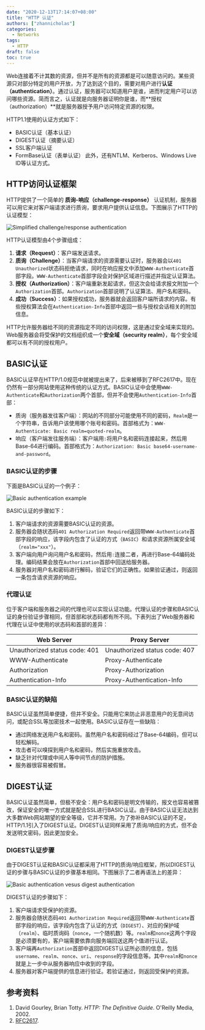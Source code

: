 ```yaml
---
date: "2020-12-13T17:14:07+08:00"
title: "HTTP 认证"
authors: ["zhannicholas"]
categories:
  - Networks
tags:
  - HTTP
draft: false
toc: true
---
```


Web连接着不计其数的资源，但并不是所有的资源都是可以随意访问的。某些资源只对部分特定的用户开放，为了达到这个目的，需要对用户进行**认证（authentication）**。通过认证，服务器可以知道用户是谁，进而判定用户可以访问哪些资源。简而言之，认证就是向服务器证明你是谁，而**授权（authorization）**就是服务器授予用户访问特定资源的权限。

HTTP1.1使用的认证方式如下：
* BASIC认证（基本认证）
* DIGEST认证（摘要认证）
* SSL客户端认证
* FormBase认证（表单认证）
此外，还有NTLM、Kerberos、Windows Live ID等认证方式。

## HTTP访问认证框架
HTTP提供了一个简单的 **质询-响应（challenge-response）** 认证机制，服务器可以用它来对客户端请求进行质询，要求用户提供认证信息。下图展示了HTTP的认证模型：

![Simplified challenge/response authentication](/images/computer_networks/http/simplified-challenge-response-authentication.png)

HTTP认证模型由4个步骤组成：
1. **请求（Request）**：客户端发送请求。
2. **质询（Challenge）**：当客户端请求的资源需要认证时，服务器会以`401 Unauthorized`状态码拒绝请求，同时在响应报文中添加`WWW-Authenticate`首部字段。`WWW-Authenticate`首部字段会对保护区域进行描述并指定认证算法。
3. **授权（Authorization）**：客户端重新发起请求，但这次会给请求报文附加一个`Authorization`首部。`Authorization`首部说明了认证算法、用户名和密码。
4. **成功（Success）**：如果授权成功，服务器就会返回客户端所请求的内容。有些授权算法会在`Authentication-Info`首部中返回一些与授权会话相关的附加信息。

HTTP允许服务器给不同的资源指定不同的访问权限，这是通过安全域来实现的。Web服务器会将受保护的文档组织成一个**安全域（security realm）**，每个安全域都可以有不同的授权用户。

## BASIC认证
BASIC认证早在HTTP/1.0规范中就被提出来了，后来被移到了RFC2617中。现在仍然有一部分网站使用这种传统的认证方式。BASIC认证中会使用`WWW-Authenticate`和`Authorization`两个首部，但并不会使用`Authentication-Info`首部：
* 质询（服务器发往客户端）：网站的不同部分可能使用不同的密码，`Realm`是一个字符串，告诉用户该使用哪个账号和密码。首部格式为：`WWW-Authenticate: Basic realm=quoted-realm`。
* 响应（客户端发往服务端）：客户端用`:`将用户名和密码连接起来，然后用Base-64进行编码。首部格式为：`Authorization: Basic base64-username-and-password`。

### BASIC认证的步骤
下面是BASIC认证的一个例子：

![Basic authentication example](/images/computer_networks/http/basic-authentication-example.png)

BASIC认证的步骤如下：
1. 客户端请求的资源需要BASIC认证的资源。
2. 服务器会随状态码`401 Authorization Required`返回带`WWW-Authenticate`首部字段的响应，该字段内包含了认证的方式（`BASIC`）和请求资源所属安全域（`realm="xxx"`）。
3. 客户端向用户询问用户名和密码，然后用`:`连接二者，再进行Base-64编码处理。编码结果会放在`Authorization`首部中回送给服务器。
4. 服务器对用户名和密码进行解码，验证它们的正确性。如果验证通过，则返回一条包含请求资源的响应。


### 代理认证
位于客户端和服务器之间的代理也可以实现认证功能。代理认证的步骤和BASIC认证的身份验证步骤相同，但首部和状态码都有所不同。下表列出了Web服务器和代理在认证中使用的状态码和首部的差异：

| Web Server                    | Proxy Server                  |
| ----------------------------- | ----------------------------- |
| Unauthorized status code: 401 | Unauthorized status code: 407 |
| WWW-Authenticate              | Proxy-Authenticate            |
| Authorization                 | Proxy-Authorization           |
| Authentication-Info           | Proxy-Authentication-Info     |

### BASIC认证的缺陷
BASIC认证虽然简单便捷，但并不安全。只能用它来防止非恶意用户的无意间访问，或配合SSL等加密技术一起使用。BASIC认证存在一些缺陷：
* 通过网络发送用户名和密码。虽然用户名和密码经过了Base-64编码，但可以轻松解码。
* 攻击者可以嗅探到用户名和密码，然后实施重放攻击。
* 缺乏针对代理或中间人等中间节点的防护措施。
* 服务器很容易被假冒。

## DIGEST认证
BASIC认证虽然简单，但极不安全：用户名和密码是明文传输的，报文也容易被篡改，保证安全的唯一方式就是配合SSL进行BASIC认证。由于BASIC认证无法达到大多数Web网站期望的安全等级，它并不常用。为了弥补BASIC认证的不足，HTTP/1.1引入了DIGEST认证。DIGEST认证同样采用了质询/响应的方式，但不会发送明文密码，因此更加安全。

### DIGEST认证步骤

由于DIGEST认证和BASIC认证都采用了HTTP的质询/响应框架，所以DIGEST认证的步骤与BASIC认证的步骤基本相同。下图展示了二者再语法上的差异：

![Basic authentication vesus digest authentication](/images/computer_networks/http/basic-authentication-vesus-digest-authentication.png)

DIGEST认证的步骤如下：
1. 客户端请求受保护的资源。
2.  服务器会随状态码`401 Authorization Required`返回带`WWW-Authenticate`首部字段的响应，该字段内包含了认证的方式（`DIGEST`）、对应的保护域（`realm`）、临时质询码（`nonce`，一个随机数）等。`realm`和`nonce`这两个字段是必须要有的，客户端需要依靠向服务端回送这两个值进行认证。
3. 客户端再`Authorization`首部中返回DIGEST认证所必须的信息，包括`username`、`realm`、`nonce`、`uri`、`response`的字段信息等。其中`realm`和`nonce`就是上一步中从服务器响应中收到的字段。
4. 服务器对客户端提供的信息进行验证。若验证通过，则返回受保护的资源。


## 参考资料
1. David Gourley, Brian Totty. *HTTP: The Definitive Guide*. O'Reilly Media, 2002.
2. [RFC2617](https://tools.ietf.org/html/rfc2617).